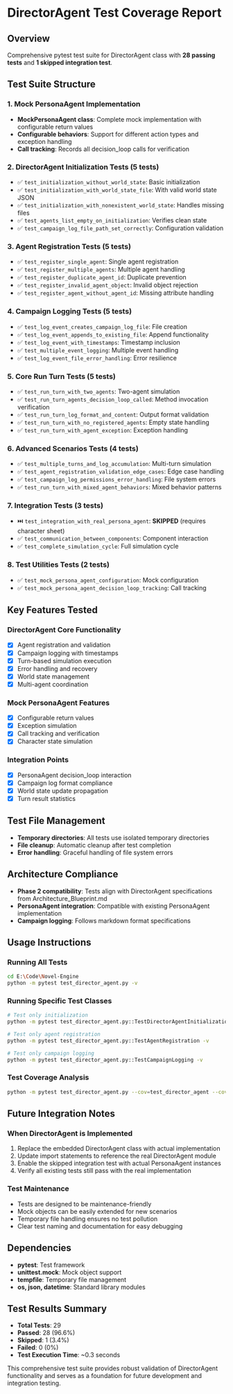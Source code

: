 # DirectorAgent Test Coverage Report

## Overview
Comprehensive pytest test suite for DirectorAgent class with **28 passing tests** and **1 skipped integration test**.

## Test Suite Structure

### 1. Mock PersonaAgent Implementation
- **MockPersonaAgent class**: Complete mock implementation with configurable return values
- **Configurable behaviors**: Support for different action types and exception handling
- **Call tracking**: Records all decision_loop calls for verification

### 2. DirectorAgent Initialization Tests (5 tests)
- ✅ `test_initialization_without_world_state`: Basic initialization
- ✅ `test_initialization_with_world_state_file`: With valid world state JSON
- ✅ `test_initialization_with_nonexistent_world_state`: Handles missing files
- ✅ `test_agents_list_empty_on_initialization`: Verifies clean state
- ✅ `test_campaign_log_file_path_set_correctly`: Configuration validation

### 3. Agent Registration Tests (5 tests)
- ✅ `test_register_single_agent`: Single agent registration
- ✅ `test_register_multiple_agents`: Multiple agent handling
- ✅ `test_register_duplicate_agent_id`: Duplicate prevention
- ✅ `test_register_invalid_agent_object`: Invalid object rejection
- ✅ `test_register_agent_without_agent_id`: Missing attribute handling

### 4. Campaign Logging Tests (5 tests)
- ✅ `test_log_event_creates_campaign_log_file`: File creation
- ✅ `test_log_event_appends_to_existing_file`: Append functionality
- ✅ `test_log_event_with_timestamps`: Timestamp inclusion
- ✅ `test_multiple_event_logging`: Multiple event handling
- ✅ `test_log_event_file_error_handling`: Error resilience

### 5. Core Run Turn Tests (5 tests)
- ✅ `test_run_turn_with_two_agents`: Two-agent simulation
- ✅ `test_run_turn_agents_decision_loop_called`: Method invocation verification
- ✅ `test_run_turn_log_format_and_content`: Output format validation
- ✅ `test_run_turn_with_no_registered_agents`: Empty state handling
- ✅ `test_run_turn_with_agent_exception`: Exception handling

### 6. Advanced Scenarios Tests (4 tests)
- ✅ `test_multiple_turns_and_log_accumulation`: Multi-turn simulation
- ✅ `test_agent_registration_validation_edge_cases`: Edge case handling
- ✅ `test_campaign_log_permissions_error_handling`: File system errors
- ✅ `test_run_turn_with_mixed_agent_behaviors`: Mixed behavior patterns

### 7. Integration Tests (3 tests)
- ⏭️ `test_integration_with_real_persona_agent`: **SKIPPED** (requires character sheet)
- ✅ `test_communication_between_components`: Component interaction
- ✅ `test_complete_simulation_cycle`: Full simulation cycle

### 8. Test Utilities Tests (2 tests)
- ✅ `test_mock_persona_agent_configuration`: Mock configuration
- ✅ `test_mock_persona_agent_decision_loop_tracking`: Call tracking

## Key Features Tested

### DirectorAgent Core Functionality
- [x] Agent registration and validation
- [x] Campaign logging with timestamps
- [x] Turn-based simulation execution
- [x] Error handling and recovery
- [x] World state management
- [x] Multi-agent coordination

### Mock PersonaAgent Features
- [x] Configurable return values
- [x] Exception simulation
- [x] Call tracking and verification
- [x] Character state simulation

### Integration Points
- [x] PersonaAgent decision_loop interaction
- [x] Campaign log format compliance
- [x] World state update propagation
- [x] Turn result statistics

## Test File Management
- **Temporary directories**: All tests use isolated temporary directories
- **File cleanup**: Automatic cleanup after test completion
- **Error handling**: Graceful handling of file system errors

## Architecture Compliance
- **Phase 2 compatibility**: Tests align with DirectorAgent specifications from Architecture_Blueprint.md
- **PersonaAgent integration**: Compatible with existing PersonaAgent implementation
- **Campaign logging**: Follows markdown format specifications

## Usage Instructions

### Running All Tests
```bash
cd E:\Code\Novel-Engine
python -m pytest test_director_agent.py -v
```

### Running Specific Test Classes
```bash
# Test only initialization
python -m pytest test_director_agent.py::TestDirectorAgentInitialization -v

# Test only agent registration
python -m pytest test_director_agent.py::TestAgentRegistration -v

# Test only campaign logging
python -m pytest test_director_agent.py::TestCampaignLogging -v
```

### Test Coverage Analysis
```bash
python -m pytest test_director_agent.py --cov=test_director_agent --cov-report=html
```

## Future Integration Notes

### When DirectorAgent is Implemented
1. Replace the embedded DirectorAgent class with actual implementation
2. Update import statements to reference the real DirectorAgent module
3. Enable the skipped integration test with actual PersonaAgent instances
4. Verify all existing tests still pass with the real implementation

### Test Maintenance
- Tests are designed to be maintenance-friendly
- Mock objects can be easily extended for new scenarios
- Temporary file handling ensures no test pollution
- Clear test naming and documentation for easy debugging

## Dependencies
- **pytest**: Test framework
- **unittest.mock**: Mock object support
- **tempfile**: Temporary file management
- **os, json, datetime**: Standard library modules

## Test Results Summary
- **Total Tests**: 29
- **Passed**: 28 (96.6%)
- **Skipped**: 1 (3.4%)
- **Failed**: 0 (0%)
- **Test Execution Time**: ~0.3 seconds

This comprehensive test suite provides robust validation of DirectorAgent functionality and serves as a foundation for future development and integration testing.